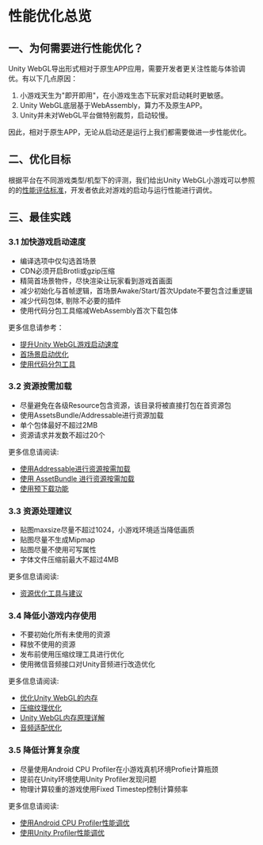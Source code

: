 
# 性能优化总览

## 一、为何需要进行性能优化？

Unity WebGL导出形式相对于原生APP应用，需要开发者更关注性能与体验调优。有以下几点原因：
1. 小游戏天生为"即开即用"，在小游戏生态下玩家对启动耗时更敏感。
2. Unity WebGL底层基于WebAssembly，算力不及原生APP。
3. Unity并未对WebGL平台做特别裁剪，启动较慢。

因此，相对于原生APP，无论从启动还是运行上我们都需要做进一步性能优化。

## 二、优化目标
根据平台在不同游戏类型/机型下的评测，我们给出Unity WebGL小游戏可以参照的的[性能评估标准](PerfMeasure.md)，开发者依此对游戏的启动与运行性能进行调优。

## 三、最佳实践
### 3.1 加快游戏启动速度
* 编译选项中仅勾选首场景
* CDN必须开启Brotli或gzip压缩
* 精简首场景物件，尽快渲染让玩家看到游戏首画面
* 减少初始化与首帧逻辑，首场景Awake/Start/首次Update不要包含过重逻辑
* 减少代码包体, 剔除不必要的插件
* 使用代码分包工具缩减WebAssembly首次下载包体


更多信息请参考：
  * [提升Unity WebGL游戏启动速度](StartupOptimization.md)
  * [首场景启动优化](FirstSceneOptimization.md)
  * [使用代码分包工具](WasmSplit.md)
 
### 3.2 资源按需加载
* 尽量避免在各级Resource包含资源，该目录将被直接打包在首资源包
* 使用AssetsBundle/Addressable进行资源加载
* 单个包体最好不超过2MB
* 资源请求并发数不超过20个

更多信息请阅读:
*  [使用Addressable进行资源按需加载](UsingAddressable.md)
*  [使用 AssetBundle 进行资源按需加载](UsingAssetBundle.md)
*  [使用预下载功能](UsingPreload.md)

### 3.3 资源处理建议
* 贴图maxsize尽量不超过1024，小游戏环境适当降低画质
* 贴图尽量不生成Mipmap
* 贴图尽量不使用可写属性
* 字体文件压缩前最大不超过4MB
  
更多信息请阅读:
*  [资源优化工具与建议](AssetOptimization.md)

 
### 3.4 降低小游戏内存使用
* 不要初始化所有未使用的资源
* 释放不使用的资源
* 发布前使用压缩纹理工具进行优化
* 使用微信音频接口对Unity音频进行改造优化
  
更多信息请阅读:
*  [优化Unity WebGL的内存](OptimizationMemory.md)
*  [压缩纹理优化](CompressedTexture.md)
*  [Unity WebGL内存原理详解](https://gameinstitute.qq.com/community/detail/112321)
*  [音频适配优化](AudioOptimization.md)

### 3.5 降低计算复杂度
* 尽量使用Android CPU Profiler在小游戏真机环境Profie计算瓶颈
* 提前在Unity环境使用Unity Profiler发现问题
* 物理计算较重的游戏使用Fixed Timestep控制计算频率

更多信息请阅读:
* [使用Android CPU Profiler性能调优](AndroidProfile.md)
* [使用Unity Profiler性能调优](UnityProfiler.md)
